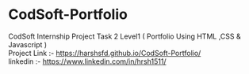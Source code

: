 # CodSoft-Portfolio
CodSoft Internship Project  Task 2 Level1 ( Portfolio Using HTML ,CSS &amp; Javascript )                                                                                
Project Link :- https://harshsfd.github.io/CodSoft-Portfolio/                                                                                                           
linkedin :- https://www.linkedin.com/in/hrsh1511/
